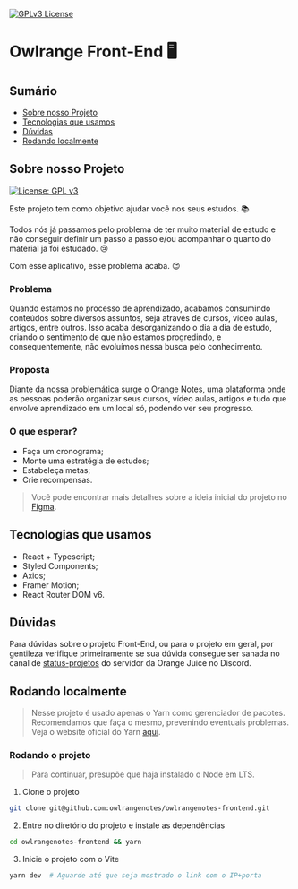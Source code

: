 [![GPLv3 License](https://img.shields.io/badge/License-GPL%20v3-blue.svg)](https://opensource.org/licenses/)

# Owlrange Front-End 🖥️


## Sumário
- [Sobre nosso Projeto](https://github.com/owlrangenotes/owlrangenotes-frontend#sobre-nosso-projeto)
- [Tecnologias que usamos](https://github.com/owlrangenotes/owlrangenotes-frontend#tecnologias-que-usamos)
- [Dúvidas](https://github.com/owlrangenotes/owlrangenotes-frontend#dúvidas)
- [Rodando localmente](https://github.com/owlrangenotes/owlrangenotes-frontend#rodando-localmente)

## Sobre nosso Projeto

[![License: GPL v3](https://img.shields.io/badge/License-GPLv3-blue.svg)](https://www.gnu.org/licenses/gpl-3.0)

Este projeto tem como objetivo ajudar você nos seus estudos. :books:

Todos nós já passamos pelo problema de ter muito material de estudo e não conseguir definir um passo a passo e/ou acompanhar o quanto do material ja foi estudado. :cry:

Com esse aplicativo, esse problema acaba. :heart_eyes:

### Problema

Quando estamos no processo de aprendizado, acabamos consumindo conteúdos sobre diversos assuntos, seja através de cursos, vídeo aulas, artigos, entre outros.
Isso acaba desorganizando o dia a dia de estudo, criando o sentimento de que não estamos progredindo, e consequentemente, não evoluímos nessa busca pelo conhecimento.

### Proposta

Diante da nossa problemática surge o Orange Notes, uma plataforma onde as pessoas poderão organizar seus cursos, vídeo aulas, artigos e tudo que envolve aprendizado em um local só, podendo ver seu progresso.

### O que esperar?

- Faça um cronograma;
- Monte uma estratégia de estudos;
- Estabeleça metas;
- Crie recompensas.

> Você pode encontrar mais detalhes sobre a ideia inicial do projeto no [Figma](https://www.figma.com/file/s7J6pehtY6ee7skNu7xG7g/Owlrange-Notes?node-id=7%3A4).

## Tecnologias que usamos

- React + Typescript;
- Styled Components;
- Axios;
- Framer Motion;
- React Router DOM v6.

## Dúvidas

Para dúvidas sobre o projeto Front-End, ou para o projeto em geral, por gentileza verifique primeiramente se sua dúvida consegue ser sanada no canal de [status-projetos](https://discord.com/channels/847518545156112424/1031925706524999780) do servidor da Orange Juice no Discord.


## Rodando localmente

> Nesse projeto é usado apenas o Yarn como gerenciador de pacotes. Recomendamos que faça o mesmo, prevenindo eventuais problemas. Veja o website oficial do Yarn [aqui](https://yarnpkg.com/).

### Rodando o projeto
>Para continuar, presupõe que haja instalado o Node em LTS.

1. Clone o projeto
```bash
git clone git@github.com:owlrangenotes/owlrangenotes-frontend.git
```

2. Entre no diretório do projeto e instale as dependências
```bash
cd owlrangenotes-frontend && yarn
```

3. Inicie o projeto com o Vite
```bash
yarn dev  # Aguarde até que seja mostrado o link com o IP+porta
```
